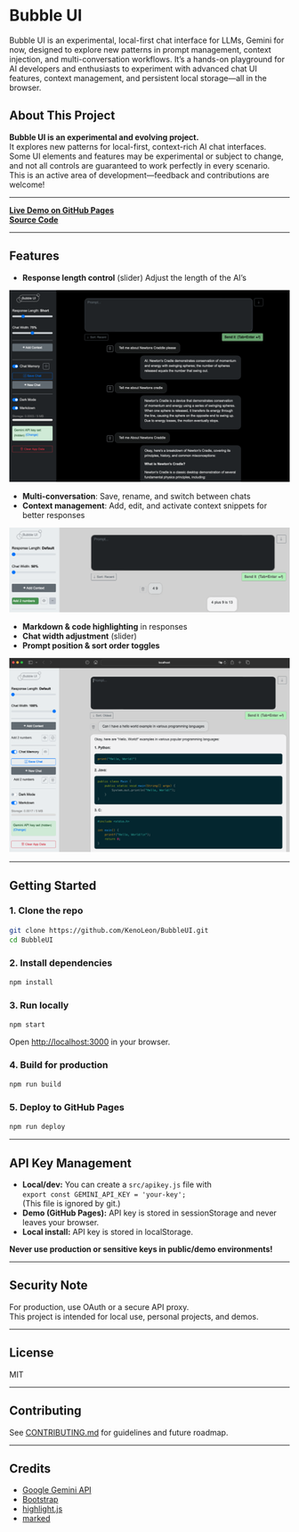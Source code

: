 # Bubble UI

Bubble UI is an experimental, local-first chat interface for LLMs, Gemini for now, designed to explore new patterns in prompt management, context injection, and multi-conversation workflows. It’s a hands-on playground for AI developers and enthusiasts to experiment with advanced chat UI features, context management, and persistent local storage—all in the browser.

## About This Project

**Bubble UI is an experimental and evolving project.**  
It explores new patterns for local-first, context-rich AI chat interfaces.  
Some UI elements and features may be experimental or subject to change, and not all controls are guaranteed to work perfectly in every scenario.  
This is an active area of development—feedback and contributions are welcome!

---
[**Live Demo on GitHub Pages**](https://kenoleon.github.io/BubbleUI/)  
[**Source Code**](https://github.com/KenoLeon/BubbleUI)

---

## Features

- **Response length control** (slider) Adjust the length of the AI’s

![Response Length Control Demo](public/BubbleUI_Resp.png)

- **Multi-conversation**: Save, rename, and switch between chats
- **Context management**: Add, edit, and activate context snippets for better responses

![Context Demo](public/BubbleUI_Ctxt.png)

- **Markdown & code highlighting** in responses
- **Chat width adjustment** (slider)
- **Prompt position & sort order toggles**

![Other features](public/BubbleUI_Code.png)


---


## Getting Started

### 1. **Clone the repo**

```sh
git clone https://github.com/KenoLeon/BubbleUI.git
cd BubbleUI
```

### 2. **Install dependencies**

```sh
npm install
```

### 3. **Run locally**

```sh
npm start
```
Open [http://localhost:3000](http://localhost:3000) in your browser.

### 4. **Build for production**

```sh
npm run build
```

### 5. **Deploy to GitHub Pages**

```sh
npm run deploy
```

---

## API Key Management

- **Local/dev:** You can create a `src/apikey.js` file with  
  `export const GEMINI_API_KEY = 'your-key';`  
  (This file is ignored by git.)
- **Demo (GitHub Pages):** API key is stored in sessionStorage and never leaves your browser.
- **Local install:** API key is stored in localStorage.

**Never use production or sensitive keys in public/demo environments!**

---

## Security Note

For production, use OAuth or a secure API proxy.  
This project is intended for local use, personal projects, and demos.

---

## License

MIT

---

## Contributing

See [CONTRIBUTING.md](CONTRIBUTING.md) for guidelines and future roadmap.

---

## Credits

- [Google Gemini API](https://ai.google.dev/gemini-api/docs/quickstart)
- [Bootstrap](https://getbootstrap.com/)
- [highlight.js](https://highlightjs.org/)
- [marked](https://marked.js.org/)
